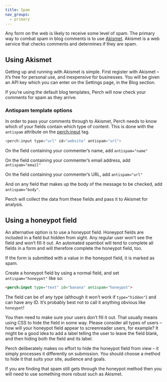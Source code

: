 ```yaml
---
title: Spam
nav_groups:
  - primary
---
```


Any form on the web is likely to receive some level of spam. The primary way to combat spam in blog comments is to use
[Akismet](https://akismet.com/). Akismet is a web service that checks comments and determines if they are spam.

## Using Akismet

Getting up and running with Akismet is simple. First register with Akismet – it’s free for personal use, and inexpensive for businesses. You will be given an API key which you can enter on the Settings page, in the Blog section.

If you’re using the default blog templates, Perch will now check your comments for spam as they arrive.

### Antispam template options

In order to pass your comments through to Akismet, Perch needs to know which of your fields contain which type of content. This is done with the `antispam` attribute on the
[perch:input](/docs/form/template-tags/input/) tag.

```php
<perch:input type="url" id="website" antispam="url">
```

On the field containing your commenter’s name, add `antispam="name"`

On the field containing your commenter’s email address, add
`antispam="email"`

On the field containing your commenter’s URL, add `antispam="url"`

And on any field that makes up the body of the message to be checked, add `antispam="body"`.

Perch will collect the data from these fields and pass it to Akismet for analysis.

## Using a honeypot field

An alternative option is to use a honeypot field. Honeypot fields are included in a field but hidden from sight. Any regular user won’t see the field and won’t fill it out. An automated spambot will tend to complete all fields in a form and will therefore complete the honeypot field, too.

If the form is submitted with a value in the honeypot field, it is marked as spam.

Create a honeypot field by using a normal field, and set
`antispam="honeypot"` like so:

```html
<perch:input type="text" id="banana" antispam="honeypot">
```

The field can be of any type (although it won’t work if `type="hidden"`) and can have any ID. It’s probably best not to call it anything obvious like `honeypot`!

You then need to make sure your users don’t fill it out. That usually means using CSS to hide the field in some way. Please consider all types of users – how will your honeypot field appear to screenreader users, for example? It might be a good idea to add a label telling the user to leave the field blank, and then hiding both the field and its label.

Perch deliberately makes no effort to hide the honeypot field from view – it simply processes it differently on submission. You should choose a method to hide it that suits your site, audience and goals.

If you are finding that spam still gets through the honeypot method then you will need to use something more robust such as Akismet.
